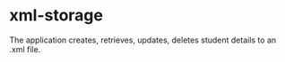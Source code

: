 # xml-storage
The application creates, retrieves, updates, deletes student details to an .xml file.
